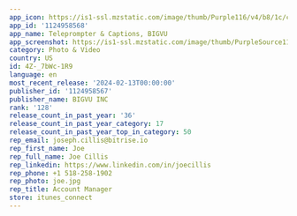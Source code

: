 ```yaml
---
app_icon: https://is1-ssl.mzstatic.com/image/thumb/Purple116/v4/b8/1c/c3/b81cc345-281c-5015-34da-3a5bde5704a9/AppIcon-0-0-1x_U007emarketing-0-10-0-sRGB-0-0-0-85-220.png/1024x1024bb.png
app_id: '1124958568'
app_name: Teleprompter & Captions, BIGVU
app_screenshot: https://is1-ssl.mzstatic.com/image/thumb/PurpleSource116/v4/cf/6e/f7/cf6ef7c2-d665-5731-f7b3-1454123dcb2a/c550970b-d086-417e-98f3-e18ff1e6ff11_iPHONE_14_-_EN_-_7.jpg/1284x2778bb.png
category: Photo & Video
country: US
id: 4Z-_7bWc-1R9
language: en
most_recent_release: '2024-02-13T00:00:00'
publisher_id: '1124958567'
publisher_name: BIGVU INC
rank: '128'
release_count_in_past_year: '36'
release_count_in_past_year_category: 17
release_count_in_past_year_top_in_category: 50
rep_email: joseph.cillis@bitrise.io
rep_first_name: Joe
rep_full_name: Joe Cillis
rep_linkedin: https://www.linkedin.com/in/joecillis
rep_phone: +1 518-258-1902
rep_photo: joe.jpg
rep_title: Account Manager
store: itunes_connect
---
```

